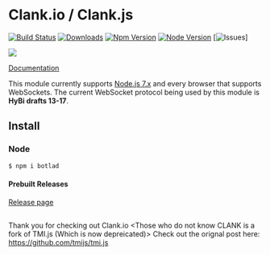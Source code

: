 # Clank.io / Clank.js
[![Build Status](https://secure.travis-ci.org/kalodis/botlad.png?branch=master)](https://imgur.com/a/x1jV8PU)
[![Downloads](https://img.shields.io/npm/dm/botlad.svg?style=flat)](https://www.npmjs.org/package/clank.io) 
[![Npm Version](https://img.shields.io/badge/NPM%20Version-v1.4.2-green.svg)](https://www.npmjs.com/package/clank.io)
[![Node Version](https://img.shields.io/badge/Node%20Version-%3E%3D7.10.1-red.svg)](https://www.npmjs.com/package/clank.io)
[![Issues](https://img.shields.io/github/issues/kalodis/clank.svg?style=flat)]

![](hhttps://imgur.com/a/x1jV8PU)

[Documentation](https://github.com/kalodis/clank)

This module currently supports [Node.js 7.x](https://nodejs.org/en/download/) and every browser that supports WebSockets. The current WebSocket protocol being used by this module is **HyBi drafts 13-17**.

## Install

### Node

```bash
$ npm i botlad
```
#### Prebuilt Releases

[Release page](https://github.com/kalodis/clank/releases)


## 
Thank you for checking out Clank.io <Those who do not know CLANK is a fork of TMI.js (Which is now depreicated)> Check out the orignal post here: https://github.com/tmijs/tmi.js